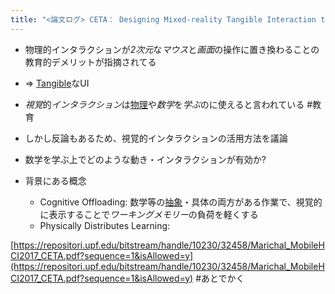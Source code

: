 ```yaml
---
title: "<論文ログ> CETA： Designing Mixed-reality Tangible Interaction to Enhance Mathematical Learning"
---
```


* 物理的インタラクションが*2次元*な*マウス*と*画面*の操作に置き換わることの教育的デメリットが指摘されてる

* => [Tangible](Tangible.md)なUI

* *視覚*的*インタラクション*は[物理](%E7%89%A9%E7%90%86.md)や*数学*を*学ぶ*のに使えると言われている #教育

* しかし反論もあるため、視覚的インタラクションの活用方法を議論

* 数学を学ぶ上でどのような動き・インタラクションが有効か?

* 背景にある概念
  
  * Cognitive Offloading: 数学等の[抽象](%E6%8A%BD%E8%B1%A1.md)・具体の両方がある作業で、視覚的に表示することで*ワーキングメモリー*の負荷を軽くする
  * Physically Distributes Learning:

[https://repositori.upf.edu/bitstream/handle/10230/32458/Marichal_MobileHCI2017_CETA.pdf?sequence=1&isAllowed=y](https://repositori.upf.edu/bitstream/handle/10230/32458/Marichal_MobileHCI2017_CETA.pdf?sequence=1&isAllowed=y)
\#あとでかく
